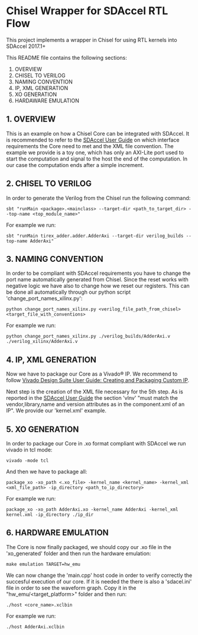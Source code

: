 Chisel Wrapper for SDAccel RTL Flow
=======================

This project implements a wrapper in Chisel for using RTL kernels into SDAccel 2017.1+

This README file contains the following sections:
1. OVERVIEW
2. CHISEL TO VERILOG
3. NAMING CONVENTION
4. IP, XML GENERATION
5. XO GENERATION
6. HARDAWARE EMULATION


## 1. OVERVIEW
This is an example on how a Chisel Core can be integrated with SDAccel.
It is recommended to refer to the [SDAccel User Guide] on which interface requirements the Core need to met and the XML file convention.
The example we provide is a toy one, which has only an AXI-Lite port used to start the computation and signal to the host the end of the computation. In our case the computation ends after a simple increment.

## 2. CHISEL TO VERILOG

In order to generate the Verilog from the Chisel run the following command:
```
sbt "runMain <package>.<mainclass> --target-dir <path_to_target_dir> --top-name <top_module_name>"
```
For example we run:
```
sbt "runMain tirex_adder.adder.AdderAxi --target-dir verilog_builds --top-name AdderAxi"
```

## 3. NAMING CONVENTION
In order to be compliant with SDAccel requirements you have to change the port name automatically generated from Chisel. Since the reset works with negative logic we have also to change how we reset our registers. 
This can be done all automatically through our python script 'change_port_names_xilinx.py':
```
python change_port_names_xilinx.py <verilog_file_path_from_chisel> <target_file_with_conventions>
```

For example we run:
```
python change_port_names_xilinx.py ./verilog_builds/AdderAxi.v ./verilog_xilinx/AdderAxi.v
```

## 4. IP, XML GENERATION

Now we have to package our Core as a Vivado® IP. We recommend to follow
[Vivado Design Suite User Guide: Creating and Packaging Custom IP].

Next step is the creation of the XML file necessary for the 5th step.
As is reported in the [SDAccel User Guide] the section 'vlnv' "must match the vendor,library,name and version attributes as in the component.xml of an IP". We provide our 'kernel.xml' example.

## 5. XO  GENERATION

In order to package our Core in .xo format compliant with SDAccel we run vivado in tcl mode:
```
vivado -mode tcl
```

And then we have to package all:
```
package_xo -xo_path <.xo_file> -kernel_name <kernel_name> -kernel_xml <xml_file_path> -ip_directory <path_to_ip_directory>
```

For example we run:
```
package_xo -xo_path AdderAxi.xo -kernel_name AdderAxi -kernel_xml kernel.xml -ip_directory ./ip_dir
```

## 6. HARDWARE EMULATION

The Core is now finally packaged, we should copy our .xo file in the 'xo_generated' folder and then run the hardware emulation:
```
make emulation TARGET=hw_emu
```
We can now change the 'main.cpp' host code in order to verify correctly the succesful execution of our core. 
If it is needed the there is also a 'sdacel.ini' file in order to see the waveform graph. Copy it in the "hw_emu/<target_platform>" folder and then run:
```
./host <core_name>.xclbin
```

For example we run:
```
./host AdderAxi.xclbin
```

[SDAccel User Guide]: https://www.xilinx.com/support/documentation/sw_manuals/xilinx2017_1/ug1023-sdaccel-user-guide.pdf 

[Vivado Design Suite User Guide: Creating and Packaging Custom IP]: https://www.xilinx.com/support/documentation/sw_manuals/xilinx2017_1/ug1118-vivado-creating-packaging-custom-ip.pdf
